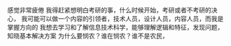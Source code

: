 感觉非常疲倦
我得赶紧想明白考研的事，什么时候开始，考研或者不考研的决心，
我可能可以做一个内容的引领者，技术人员，设计人员，内容人员，而我是掌握方向的
我想去学习和了解信息技术科学，能够理解逻辑和特征，发现问题，知晓基本解决方案
为什么要悯农？谁在悯农？谁不是农民，